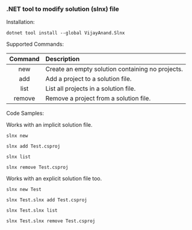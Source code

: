 ### .NET tool to modify solution (slnx) file

Installation:

```shell
dotnet tool install --global VijayAnand.Slnx
```

Supported Commands:

|Command|Description|
|:---:|:---|
|new|Create an empty solution containing no projects.|
|add|Add a project to a solution file.|
|list|List all projects in a solution file.|
|remove|Remove a project from a solution file.|

Code Samples:

Works with an implicit solution file.

```shell
slnx new
```

```shell
slnx add Test.csproj
```

```shell
slnx list
```

```shell
slnx remove Test.csproj
```

Works with an explicit solution file too.

```shell
slnx new Test
```

```shell
slnx Test.slnx add Test.csproj
```

```shell
slnx Test.slnx list
```

```shell
slnx Test.slnx remove Test.csproj
```
